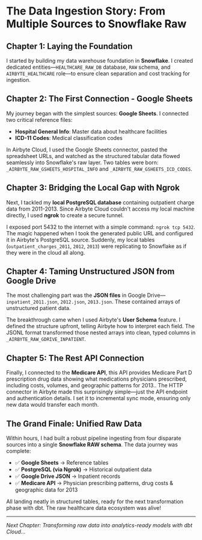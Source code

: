 # The Data Ingestion Story: From Multiple Sources to Snowflake Raw

## Chapter 1: Laying the Foundation

I started by building my data warehouse foundation in **Snowflake**. I created dedicated entities—`HEALTHCARE_RAW_DB` database, `RAW` schema, and `AIRBYTE_HEALTHCARE` role—to ensure clean separation and cost tracking for ingestion.

## Chapter 2: The First Connection - Google Sheets

My journey began with the simplest sources: **Google Sheets**. I connected two critical reference files:
- **Hospital General Info**: Master data about healthcare facilities
- **ICD-11 Codes**: Medical classification codes

In Airbyte Cloud, I used the Google Sheets connector, pasted the spreadsheet URLs, and watched as the structured tabular data flowed seamlessly into Snowflake's raw layer. Two tables were born: `_AIRBYTE_RAW_GSHEETS_HOSPITAL_INFO` and `_AIRBYTE_RAW_GSHEETS_ICD_CODES`.

## Chapter 3: Bridging the Local Gap with Ngrok

Next, I tackled my **local PostgreSQL database** containing outpatient charge data from 2011-2013. Since Airbyte Cloud couldn't access my local machine directly, I used **ngrok** to create a secure tunnel. 

I exposed port 5432 to the internet with a simple command: `ngrok tcp 5432`. The magic happened when I took the generated public URL and configured it in Airbyte's PostgreSQL source. Suddenly, my local tables (`outpatient_charges_2011`, `2012`, `2013`) were replicating to Snowflake as if they were in the cloud all along.

## Chapter 4: Taming Unstructured JSON from Google Drive

The most challenging part was the **JSON files** in Google Drive—`inpatient_2011.json`, `2012.json`, `2013.json`. These contained arrays of unstructured patient data. 

The breakthrough came when I used Airbyte's **User Schema** feature. I defined the structure upfront, telling Airbyte how to interpret each field. The JSONL format transformed those nested arrays into clean, typed columns in `_AIRBYTE_RAW_GDRIVE_INPATIENT`.

## Chapter 5: The Rest API Connection

Finally, I connected to the **Medicare API**, this API provides Medicare Part D prescription drug data showing what medications physicians prescribed, including costs, volumes, and geographic patterns for 2013.. The HTTP connector in Airbyte made this surprisingly simple—just the API endpoint and authentication details. I set it to incremental sync mode, ensuring only new data would transfer each month.

## The Grand Finale: Unified Raw Data

Within hours, I had built a robust pipeline ingesting from four disparate sources into a single **Snowflake RAW schema**. The data journey was complete:

- ✅ **Google Sheets** → Reference tables
- ✅ **PostgreSQL (via Ngrok)** → Historical outpatient data  
- ✅ **Google Drive JSON** → Inpatient records
- ✅ **Medicare API** → Physician prescribing patterns, drug costs & geographic data for 2013

All landing neatly in structured tables, ready for the next transformation phase with dbt. The raw healthcare data ecosystem was alive!

---
*Next Chapter: Transforming raw data into analytics-ready models with dbt Cloud...*